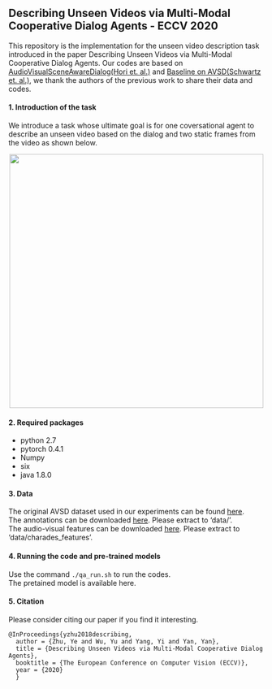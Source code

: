 ## Describing Unseen Videos via Multi-Modal Cooperative Dialog Agents - ECCV 2020
This repository is the implementation for the unseen video description task introduced in the paper Describing Unseen Videos via Multi-Modal Cooperative Dialog Agents. Our codes are based on [AudioVisualSceneAwareDialog(Hori et. al.)](https://github.com/dialogtekgeek/AudioVisualSceneAwareDialog) and [Baseline on AVSD(Schwartz et. al.)](https://github.com/idansc/simple-avsd), we thank the authors of the previous work to share their data and codes.


#### 1. Introduction of the task
We introduce a task whose ultimate goal is for one coversational agent to describe an unseen video based on the dialog and two static frames from the video as shown below.
<p align="center">
<img src="https://github.com/L-YeZhu/AVSD-Agents/blob/master/figures/fig1.png" width="500">
  </p>

#### 2. Required packages
- python 2.7
- pytorch 0.4.1
- Numpy
- six
- java 1.8.0

#### 3. Data
The original AVSD dataset used in our experiments can be found [here](https://github.com/hudaAlamri/DSTC7-Audio-Visual-Scene-Aware-Dialog-AVSD-Challenge).\
The annotations can be downloaded [here](https://drive.google.com/file/d/1CWXNeXsxz8UelosF8XWU9bNLFkUON2J3/view?usp=sharing). Please extract to ‘data/’.\
The audio-visual features can be downloaded [here](https://drive.google.com/file/d/15KwizowgEtUJKESDOGEICutHrqiXFQ5e/view?usp=sharing). Please extract to ‘data/charades_features’.

#### 4. Running the code and pre-trained models
Use the command <code>./qa_run.sh</code> to run the codes.\
The pretained model is available here.

#### 5. Citation
Please consider citing our paper if you find it interesting.
```
@InProceedings{yzhu2018describing,    
  author = {Zhu, Ye and Wu, Yu and Yang, Yi and Yan, Yan},    
  title = {Describing Unseen Videos via Multi-Modal Cooperative Dialog Agents},    
  booktitle = {The European Conference on Computer Vision (ECCV)},    
  year = {2020} 
  }
```

